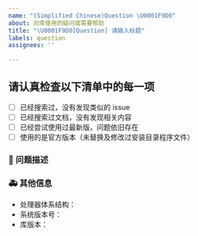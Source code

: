 ```yaml
---
name: "(Simplified Chinese)Question \U0001F9D0"
about: 对库使用的疑问或需要帮助
title: "\U0001F9D0[Question] 请输入标题"
labels: question
assignees: ''

---
```


## 请认真检查以下清单中的每一项
- [ ] 已经搜索过，没有发现类似的 issue
- [ ] 已经搜索过文档，没有发现相关内容
- [ ] 已经尝试使用过最新版，问题依旧存在
- [ ] 使用的是官方版本（未替换及修改过安装目录程序文件）

<!--
发布前请先尝试在 Issuse 内搜索一下你的 Question 是否已经被提出过，
别忘了填写标题，标题要简短的描述 Question
-->

### 🧐 问题描述

<!--
详细地描述 Question，让大家都能理解
-->

### 🚑 其他信息

<!--
如截图等其他信息可以贴在这里
-->

- 处理器体系结构：<!-- x64 / x86 / arm64 -->
- 系统版本号：<!-- example Windows 10.19042.844(see winver) / macOS Monterey 12 / Ubuntu 20.04.2 LTS -->
- 库版本：<!-- 1.23.xxxxx.xxxxx -->
